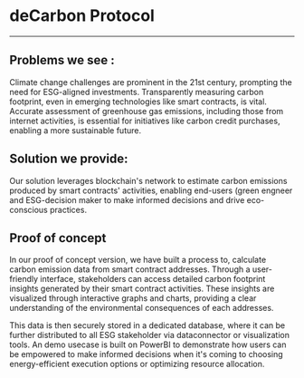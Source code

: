 # deCarbon Protocol
---------------
## Problems we see :

Climate change challenges are prominent in the 21st century, prompting the need for ESG-aligned investments. Transparently measuring carbon footprint, even in emerging technologies like smart contracts, is vital. Accurate assessment of greenhouse gas emissions, including those from internet activities, is essential for initiatives like carbon credit purchases, enabling a more sustainable future.
## Solution we provide: 

Our solution leverages blockchain's network to estimate carbon emissions produced by smart contracts' activities, enabling end-users (green engneer and ESG-decision maker to make informed decisions and drive eco-conscious practices.

## Proof of concept 
In our proof of concept version, we have built a process to, calculate carbon emission data from smart contract addresses. Through a user-friendly interface, stakeholders can access detailed carbon footprint insights generated by their smart contract activities. These insights are visualized through interactive graphs and charts, providing a clear understanding of the environmental consequences of each addresses.


This data is then securely stored in a dedicated database,  where it can be further distributed to all ESG stakeholder via dataconnector or visualization tools. An demo usecase is built on PowerBI to demonstrate how users can be empowered to make informed decisions when it's coming to choosing energy-efficient execution options or optimizing resource allocation.
